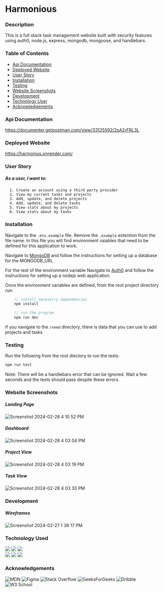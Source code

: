 # Harmonious

### Description
This is a full stack task management website built with security features using auth0, node.js, express, mongodb, mongoose, and handlebars.

### Table of Contents
- [Api Documentation](#api-documentation)
- [Deployed Website](#deployed-website)
- [User Story](#user-story)
- [Installation](#installation)
- [Testing](#testing)
- [Website Screenshots](#website-screenshots)
- [Development](#development)
- [Technology User](#technology-used)
- [Acknowledgements](#acknowledgements)

### Api Documentation
https://documenter.getpostman.com/view/33125592/2sA2rFRL3L

### Deployed Website
https://harmonius.onrender.com/

### User Story
##### As a user, I want to:
      1. Create an account using a third party provider
      2. View my current tasks and projects
      3. Add, update, and delete projects
      4. Add, update, and delete tasks
      5. View stats about my projects
      6. View stats about my tasks
### Installation
Navigate to the `.env.example` file. Remove the `.example` extention from the file name. In this file you will find environment vaiables that need to be defined for this application to work. 

Navigate to [MongoDB](https://www.mongodb.com/) and follow the instructions for setting up a database for the MONGODB_URL 

For the rest of the environment variable Navigate to [Auth0](https://auth0.com/) and follow the instructions for setting up a nodejs web application. 

Once the environment variables are defined, from the root project directory run: 
 ``` javascript
     // install necesarry dependencies
     npm install

     // run the program
     npm run dev
```
If you navigate to the `/seed` directory, there is data that you can use to add projects and tasks
### Testing 
Run the following from the root diectory to run the tests:
 ``` javascript
 npm run test
```
Note: There will be a handlebars error that can be ignored. Wait a few seconds and the tests should pass despite these errors.
### Website Screenshots
##### Landing Page
![Screenshot 2024-02-28 4 10 52 PM](https://github.com/DominiqueNix/task-manager/assets/145811793/1f80d3b6-71a8-4be6-b891-230e55ec8396)

##### Dashboard
![Screenshot 2024-02-28 4 03 04 PM](https://github.com/DominiqueNix/task-manager/assets/145811793/c8c6a747-51d6-40e6-be7c-780027c72406)

##### Project View
![Screenshot 2024-02-28 4 03 19 PM](https://github.com/DominiqueNix/task-manager/assets/145811793/16fee53d-832d-4cba-a39c-98f9e9220c01)

##### Task View
![Screenshot 2024-02-28 4 03 30 PM](https://github.com/DominiqueNix/task-manager/assets/145811793/e5e06e9b-9e91-4af1-8906-aeb739933d5e)

### Development
##### Wireframes
![Screenshot 2024-02-27 1 36 17 PM](https://github.com/DominiqueNix/task-manager/assets/145811793/0c175f31-4768-4063-a4e7-1fd3432ade75)

### Technology Used
<div>
<img src="https://img.shields.io/badge/Handlebars%20js-f0772b?style=for-the-badge&logo=handlebarsdotjs&logoColor=black" />
<img src="https://img.shields.io/badge/Bootstrap-563D7C?style=for-the-badge&logo=bootstrap&logoColor=white"/>
<img src="https://img.shields.io/badge/Node%20js-339933?style=for-the-badge&logo=nodedotjs&logoColor=white"/>
</div>
<div>
<img src="https://img.shields.io/badge/CSS3-1572B6?style=for-the-badge&logo=css3&logoColor=white" />
<img src="https://img.shields.io/badge/Express%20js-000000?style=for-the-badge&logo=express&logoColor=white"/>
<img src="https://img.shields.io/badge/Atuh0-000000?style=for-the-badge&logo=auth0&logoColor=white"/>
</div>

###  Acknowledgements

![MDN](https://img.shields.io/badge/MDN_Web_Docs-black?style=for-the-badge&logo=mdnwebdocs&logoColor=white)
![Figma](https://img.shields.io/badge/figma-%23F24E1E.svg?style=for-the-badge&logo=figma&logoColor=white)
![Stack Overflow](https://img.shields.io/badge/-Stackoverflow-FE7A16?style=for-the-badge&logo=stack-overflow&logoColor=white)
![GeeksForGeeks](https://img.shields.io/badge/GeeksforGeeks-gray?style=for-the-badge&logo=geeksforgeeks&logoColor=35914c)
![Dribble](https://img.shields.io/badge/Dribbble-EA4C89?style=for-the-badge&logo=dribbble&logoColor=white)
![W3 School](https://img.shields.io/badge/W3Schools-04AA6D?style=for-the-badge&logo=W3Schools&logoColor=white)

